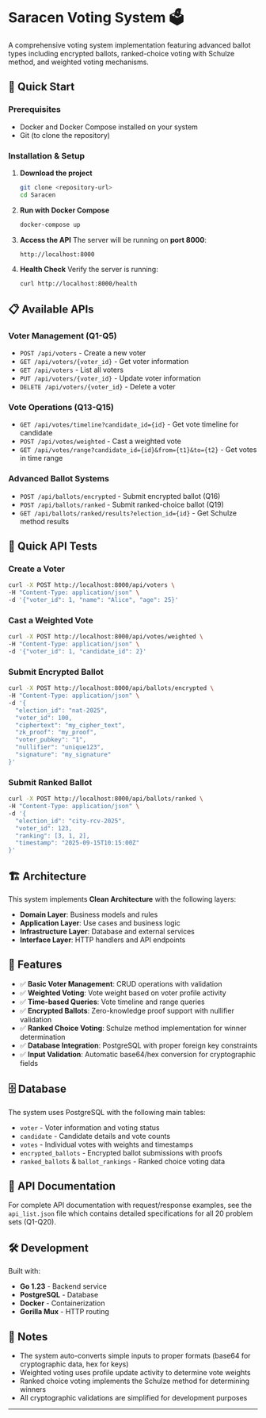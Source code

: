 # Saracen Voting System 🗳️

A comprehensive voting system implementation featuring advanced ballot types including encrypted ballots, ranked-choice voting with Schulze method, and weighted voting mechanisms.

## 🚀 Quick Start

### Prerequisites
- Docker and Docker Compose installed on your system
- Git (to clone the repository)

### Installation & Setup

1. **Download the project**
   ```bash
   git clone <repository-url>
   cd Saracen
   ```

2. **Run with Docker Compose**
   ```bash
   docker-compose up
   ```

3. **Access the API**
   The server will be running on **port 8000**:
   ```
   http://localhost:8000
   ```

4. **Health Check**
   Verify the server is running:
   ```bash
   curl http://localhost:8000/health
   ```

## 📋 Available APIs

### Voter Management (Q1-Q5)
- `POST /api/voters` - Create a new voter
- `GET /api/voters/{voter_id}` - Get voter information  
- `GET /api/voters` - List all voters
- `PUT /api/voters/{voter_id}` - Update voter information
- `DELETE /api/voters/{voter_id}` - Delete a voter

### Vote Operations (Q13-Q15)
- `GET /api/votes/timeline?candidate_id={id}` - Get vote timeline for candidate
- `POST /api/votes/weighted` - Cast a weighted vote
- `GET /api/votes/range?candidate_id={id}&from={t1}&to={t2}` - Get votes in time range

### Advanced Ballot Systems
- `POST /api/ballots/encrypted` - Submit encrypted ballot (Q16)
- `POST /api/ballots/ranked` - Submit ranked-choice ballot (Q19)
- `GET /api/ballots/ranked/results?election_id={id}` - Get Schulze method results

## 🧪 Quick API Tests

### Create a Voter
```bash
curl -X POST http://localhost:8000/api/voters \
-H "Content-Type: application/json" \
-d '{"voter_id": 1, "name": "Alice", "age": 25}'
```

### Cast a Weighted Vote  
```bash
curl -X POST http://localhost:8000/api/votes/weighted \
-H "Content-Type: application/json" \
-d '{"voter_id": 1, "candidate_id": 2}'
```

### Submit Encrypted Ballot
```bash
curl -X POST http://localhost:8000/api/ballots/encrypted \
-H "Content-Type: application/json" \
-d '{
  "election_id": "nat-2025",
  "voter_id": 100,
  "ciphertext": "my_cipher_text",
  "zk_proof": "my_proof",
  "voter_pubkey": "1",
  "nullifier": "unique123",
  "signature": "my_signature"
}'
```

### Submit Ranked Ballot
```bash
curl -X POST http://localhost:8000/api/ballots/ranked \
-H "Content-Type: application/json" \
-d '{
  "election_id": "city-rcv-2025",
  "voter_id": 123,
  "ranking": [3, 1, 2],
  "timestamp": "2025-09-15T10:15:00Z"
}'
```

## 🏗️ Architecture

This system implements **Clean Architecture** with the following layers:

- **Domain Layer**: Business models and rules
- **Application Layer**: Use cases and business logic  
- **Infrastructure Layer**: Database and external services
- **Interface Layer**: HTTP handlers and API endpoints

## 🔧 Features

- ✅ **Basic Voter Management**: CRUD operations with validation
- ✅ **Weighted Voting**: Vote weight based on voter profile activity
- ✅ **Time-based Queries**: Vote timeline and range queries
- ✅ **Encrypted Ballots**: Zero-knowledge proof support with nullifier validation
- ✅ **Ranked Choice Voting**: Schulze method implementation for winner determination
- ✅ **Database Integration**: PostgreSQL with proper foreign key constraints
- ✅ **Input Validation**: Automatic base64/hex conversion for cryptographic fields

## 🗄️ Database

The system uses PostgreSQL with the following main tables:
- `voter` - Voter information and voting status
- `candidate` - Candidate details and vote counts  
- `votes` - Individual votes with weights and timestamps
- `encrypted_ballots` - Encrypted ballot submissions with proofs
- `ranked_ballots` & `ballot_rankings` - Ranked choice voting data

## 📖 API Documentation

For complete API documentation with request/response examples, see the `api_list.json` file which contains detailed specifications for all 20 problem sets (Q1-Q20).

## 🛠️ Development

Built with:
- **Go 1.23** - Backend service
- **PostgreSQL** - Database
- **Docker** - Containerization
- **Gorilla Mux** - HTTP routing

## 📝 Notes

- The system auto-converts simple inputs to proper formats (base64 for cryptographic data, hex for keys)
- Weighted voting uses profile update activity to determine vote weights
- Ranked choice voting implements the Schulze method for determining winners
- All cryptographic validations are simplified for development purposes

---